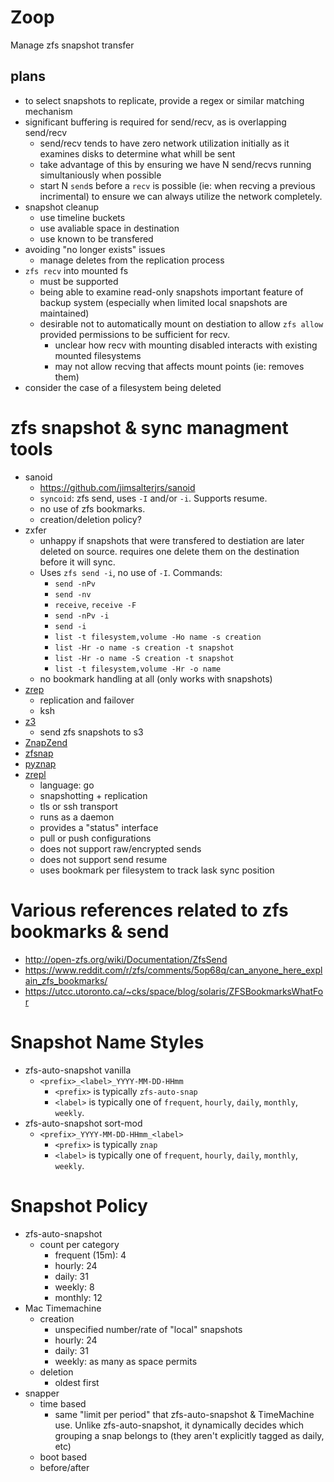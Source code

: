 # Zoop

Manage zfs snapshot transfer


## plans

 - to select snapshots to replicate, provide a regex or similar matching mechanism
 - significant buffering is required for send/recv, as is overlapping send/recv
   - send/recv tends to have zero network utilization initially as it examines
     disks to determine what whill be sent
   - take advantage of this by ensuring we have N send/recvs running simultaniously when possible
   - start N `send`s before a `recv` is possible (ie: when recving a previous
     incrimental) to ensure we can always utilize the network completely.
 - snapshot cleanup
   - use timeline buckets
   - use avaliable space in destination
   - use known to be transfered
 - avoiding "no longer exists" issues
   - manage deletes from the replication process
 - `zfs recv` into mounted fs
   - must be supported
   - being able to examine read-only snapshots important feature of backup
     system (especially when limited local snapshots are maintained)
   - desirable not to automatically mount on destiation to allow `zfs allow`
     provided permissions to be sufficient for recv.
     - unclear how recv with mounting disabled interacts with existing mounted filesystems
     - may not allow recving that affects mount points (ie: removes them)
 - consider the case of a filesystem being deleted


# zfs snapshot & sync managment tools

 - sanoid
   - https://github.com/jimsalterjrs/sanoid
   - `syncoid`: zfs send, uses `-I` and/or `-i`. Supports resume.
   - no use of zfs bookmarks.
   - creation/deletion policy?
 - zxfer
   - unhappy if snapshots that were transfered to destiation are later deleted
    on source. requires one delete them on the destination before it will sync.
   - Uses `zfs send -i`, no use of `-I`. Commands:
     - `send -nPv`
     - `send -nv`
     - `receive`, `receive -F`
     - `send -nPv -i`
     - `send -i`
     - `list -t filesystem,volume -Ho name -s creation`
     - `list -Hr -o name -s creation -t snapshot`
     - `list -Hr -o name -S creation -t snapshot`
     - `list -t filesystem,volume -Hr -o name`
   - no bookmark handling at all (only works with snapshots)
 - [zrep](http://www.bolthole.com/solaris/zrep/)
   - replication and failover
   - ksh
 - [z3](https://github.com/presslabs/z3/)
   - send zfs snapshots to s3
 - [ZnapZend](https://www.znapzend.org/)
 - [zfsnap](https://www.zfsnap.org/)
 - [pyznap](https://github.com/yboetz/pyznap)
 - [zrepl](https://zrepl.github.io/)
   - language: go
   - snapshotting + replication
   - tls or ssh transport
   - runs as a daemon
   - provides a "status" interface
   - pull or push configurations
   - does not support raw/encrypted sends
   - does not support send resume
   - uses bookmark per filesystem to track lask sync position

# Various references related to zfs bookmarks & send

 - http://open-zfs.org/wiki/Documentation/ZfsSend
 - https://www.reddit.com/r/zfs/comments/5op68q/can_anyone_here_explain_zfs_bookmarks/
 - https://utcc.utoronto.ca/~cks/space/blog/solaris/ZFSBookmarksWhatFor


# Snapshot Name Styles

 - zfs-auto-snapshot vanilla
   - `<prefix>_<label>_YYYY-MM-DD-HHmm`
     - `<prefix>` is typically `zfs-auto-snap`
     - `<label>` is typically one of `frequent`, `hourly`,
       `daily`, `monthly`, `weekly`.
 - zfs-auto-snapshot sort-mod
   - `<prefix>_YYYY-MM-DD-HHmm_<label>`
     - `<prefix>` is typically `znap`
     - `<label>` is typically one of `frequent`, `hourly`,
		  `daily`, `monthly`, `weekly`.

# Snapshot Policy

 - zfs-auto-snapshot
   - count per category
     - frequent (15m): 4
     - hourly: 24
     - daily: 31
     - weekly: 8
     - monthly: 12
 - Mac Timemachine
   - creation
     - unspecified number/rate of "local" snapshots
     - hourly: 24
     - daily: 31
     - weekly: as many as space permits
   - deletion
     - oldest first
 - snapper
   - time based
     - same "limit per period" that zfs-auto-snapshot & TimeMachine use. Unlike
       zfs-auto-snapshot, it dynamically decides which grouping a snap belongs
       to (they aren't explicitly tagged as daily, etc)
   - boot based
   - before/after
   
